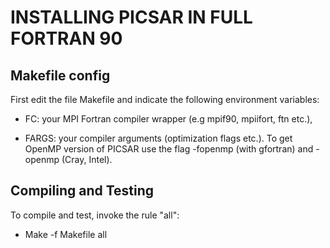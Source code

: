 **INSTALLING PICSAR IN FULL FORTRAN 90**
========================================


**Makefile config**
-------------------------

First edit the file Makefile and indicate the following environment variables:

* FC: your MPI Fortran compiler wrapper (e.g mpif90, mpiifort, ftn etc.),

* FARGS: your compiler arguments (optimization flags etc.). To get OpenMP version of PICSAR use the flag -fopenmp (with gfortran) and -openmp (Cray, Intel). 

**Compiling and Testing**
-------------------------

To compile and test, invoke the rule "all": 

* Make -f Makefile all

